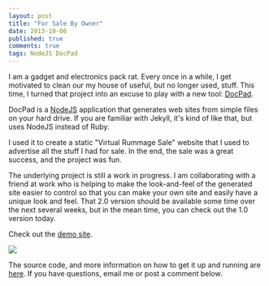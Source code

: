 ```yaml
---
layout: post
title: "For Sale By Owner"
date: 2013-10-06
published: true
comments: true
tags: NodeJS DocPad
---
```


I am a gadget and electronics pack rat.  Every once in a while, I get motivated to clean our my house of useful, but no longer used, stuff.  This time, I turned that project into an excuse to play with a new tool: [DocPad](http://docpad.org).

DocPad is a [NodeJS](http://nodejs.org) application that generates web sites from simple files on your hard drive.  If you are familiar with Jekyll, it's kind of like that, but uses NodeJS instead of Ruby.

I used it to create a static "Virtual Rummage Sale" website that I used to advertise all the stuff I had for sale.  In the end, the sale was a great success, and the project was fun.  

The underlying project is still a work in progress.  I am collaborating with a friend at work who is helping to make the look-and-feel of the generated site easier to control so that you can make your own site and easily have a unique look and feel.  That 2.0 version should be available some time over the next several weeks, but in the mean time, you can check out the 1.0 version today.

Check out the [demo site](http://forsalebyowner.azurewebsites.net/).

[<img src="/stuff/forsalebyowner.png" />](http://forsalebyowner.azurewebsites.net/)

The source code, and more information on how to get it up and running are [here](https://github.com/ervwalter/forsalebyowner).  If you have questions, email me or post a comment below.